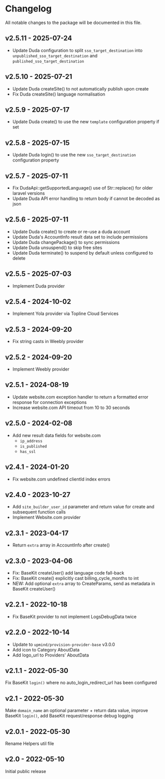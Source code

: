 # Changelog

All notable changes to the package will be documented in this file.

## v2.5.11 - 2025-07-24

- Update Duda configuration to split `sso_target_destination` into `unpublished_sso_target_destination` and `published_sso_target_destination`

## v2.5.10 - 2025-07-21

- Update Duda createSite() to not automatically publish upon create
- Fix Duda createSite() language normalisation

## v2.5.9 - 2025-07-17

- Update Duda create() to use the new `template` configuration property if set

## v2.5.8 - 2025-07-15

- Update Duda login() to use the new `sso_target_destination` configuration property

## v2.5.7 - 2025-07-11

- Fix DudaApi::getSupportedLanguage() use of Str::replace() for older laravel versions
- Update Duda API error handling to return body if cannot be decoded as json

## v2.5.6 - 2025-07-11

- Update Duda create() to create or re-use a duda account
- Update Duda's AccountInfo result data set to include permissions
- Update Duda changePackage() to sync permissions
- Update Duda unsuspend() to skip free sites
- Update Duda terminate() to suspend by default unless configured to delete

## v2.5.5 - 2025-07-03

- Implement Duda provider

## v2.5.4 - 2024-10-02

- Implement Yola provider via Topline Cloud Services

## v2.5.3 - 2024-09-20

- Fix string casts in Weebly provider

## v2.5.2 - 2024-09-20

- Implement Weebly provider

## v2.5.1 - 2024-08-19

- Update website.com exception handler to return a formatted error response for connection exceptions
- Increase website.com API timeout from 10 to 30 seconds

## v2.5.0 - 2024-02-08

- Add new result data fields for website.com
  - `ip_address`
  - `is_published`
  - `has_ssl`

## v2.4.1 - 2024-01-20

- Fix website.com undefined clientId index errors

## v2.4.0 - 2023-10-27

- Add `site_builder_user_id` parameter and return value for create and subsequent function calls
- Implement Website.com provider

## v2.3.1 - 2023-04-17

- Return `extra` array in AccountInfo after create()

## v2.3.0 - 2023-04-06

- Fix: BaseKit createUser() add language code fall-back
- Fix: BaseKit create() explicitly cast billing_cycle_months to int
- NEW: Add optional `extra` array to CreateParams, send as metadata in BaseKit createUser()

## v2.2.1 - 2022-10-18

- Fix BaseKit provider to not implement LogsDebugData twice

## v2.2.0 - 2022-10-14

- Update to `upmind/provision-provider-base` v3.0.0
- Add icon to Category AboutData
- Add logo_url to Providers' AboutData

## v2.1.1 - 2022-05-30

Fix BaseKit `login()` where no auto_login_redirect_url has been configured

## v2.1 - 2022-05-30

Make `domain_name` an optional parameter + return data value, improve BaseKit
`login()`, add BaseKit request/response debug logging

## v2.0.1 - 2022-05-30

Rename Helpers util file
## v2.0 - 2022-05-10

Initial public release
